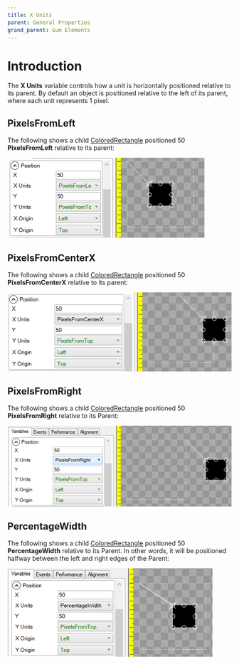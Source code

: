 ```yaml
---
title: X Units
parent: General Properties
grand_parent: Gum Elements
---
```


# Introduction

The **X Units** variable controls how a unit is horizontally positioned relative to its parent. By default an object is positioned relative to the left of its parent, where each unit represents 1 pixel. 

## PixelsFromLeft

The following shows a child [ColoredRectangle](ColoredRectangle) positioned 50 **PixelsFromLeft** relative to its parent:

![](PixelsFromLeftGum.png)

## PixelsFromCenterX

The following shows a child [ColoredRectangle](ColoredRectangle) positioned 50 **PixelsFromCenterX** relative to its parent:

![](PixelsFromCenterXGum.png)

## PixelsFromRight

The following shows a child [ColoredRectangle](ColoredRectangle) positioned 50 **PixelsFromRight** relative to its Parent:

![](PixelsFromRightGum.png)

## PercentageWidth

The following shows a child [ColoredRectangle](ColoredRectangle) positioned 50 **PercentageWidth** relative to its Parent. In other words, it will be positioned halfway between the left and right edges of the Parent:

![](PercentageWidthGum.png)